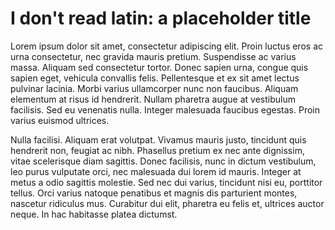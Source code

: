 # I don't read latin: a placeholder title

Lorem ipsum dolor sit amet, consectetur adipiscing elit. Proin luctus eros ac urna consectetur, nec gravida mauris pretium. Suspendisse ac varius massa. Aliquam sed consectetur tortor. Donec sapien urna, congue quis sapien eget, vehicula convallis felis. Pellentesque et ex sit amet lectus pulvinar lacinia. Morbi varius ullamcorper nunc non faucibus. Aliquam elementum at risus id hendrerit. Nullam pharetra augue at vestibulum facilisis. Sed eu venenatis nulla. Integer malesuada faucibus egestas. Proin varius euismod ultrices.

Nulla facilisi. Aliquam erat volutpat. Vivamus mauris justo, tincidunt quis hendrerit non, feugiat ac nibh. Phasellus pretium ex nec ante dignissim, vitae scelerisque diam sagittis. Donec facilisis, nunc in dictum vestibulum, leo purus vulputate orci, nec malesuada dui lorem id mauris. Integer at metus a odio sagittis molestie. Sed nec dui varius, tincidunt nisi eu, porttitor tellus. Orci varius natoque penatibus et magnis dis parturient montes, nascetur ridiculus mus. Curabitur dui elit, pharetra eu felis et, ultrices auctor neque. In hac habitasse platea dictumst.

<iframe style='width: 530px; height: 402px;' src='//voyant-tools.org/?corpus=52795f3071485eb99999f5cf93f7fcf8&view=Cirrus></iframe>

![](Images/voyant moretti drucker.png) 

Morbi sit amet nulla scelerisque, aliquet tortor at, blandit leo. Nam auctor fringilla aliquet. Donec cursus, nunc id mattis hendrerit, lectus purus consectetur ante, ac interdum sapien quam non turpis. Phasellus sit amet orci ipsum. Nulla et eros mollis, eleifend dui ut, molestie dolor. Vestibulum ante ipsum primis in faucibus orci luctus et ultrices posuere cubilia Curae; Mauris at laoreet sem. Nam faucibus iaculis orci ut suscipit. Nullam dictum, elit id tincidunt dignissim, lacus ex hendrerit eros, in lacinia odio mauris sed arcu. Cras vitae lectus vitae elit fermentum eleifend. Proin eleifend et risus id consectetur. Maecenas congue tempor metus, non auctor sem vulputate ut. Curabitur auctor felis sed odio pulvinar, vel feugiat justo tincidunt. Pellentesque rhoncus arcu a sagittis maximus. Fusce accumsan leo quis ipsum tristique, quis volutpat magna pharetra.

Integer erat sapien, iaculis eu lorem eget, commodo egestas erat. Integer quis diam ut lectus molestie hendrerit ac eu urna. Nulla facilisi. Aenean fermentum eros lorem, quis fermentum augue finibus vitae. Suspendisse auctor arcu et condimentum posuere. Aliquam malesuada pharetra justo, vel posuere nunc. Vivamus facilisis justo vel faucibus pulvinar. In sollicitudin ex nec nulla ultricies, sit amet varius leo finibus. In ornare commodo lectus ac egestas. Phasellus in viverra felis. Suspendisse bibendum turpis convallis erat accumsan pulvinar. Duis eget ligula tincidunt, rhoncus arcu et, malesuada magna. Pellentesque at tempus nunc. Nam mattis, nisl vel interdum mattis, urna ante maximus massa, vitae aliquam nulla ante id sapien.

Fusce congue nisi sed sapien gravida fermentum. Quisque ultrices nisl in vehicula sollicitudin. Sed semper nisl in neque lacinia, eget mollis felis eleifend. In non mi ut ante posuere egestas vel quis sapien. Phasellus a tortor maximus, fringilla nibh eu, varius nulla. Pellentesque sed auctor turpis, sed sodales arcu. Sed nunc lectus, tincidunt id accumsan in, dictum ac lectus.
